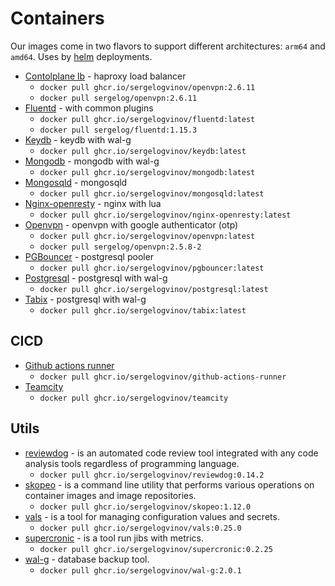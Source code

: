 # Containers

Our images come in two flavors to support different architectures: `arm64` and `amd64`.
Uses by [helm](https://github.com/sergelogvinov/helm-charts) deployments.

* [Contolplane lb](contolplane-lb) - haproxy load balancer
    * `docker pull ghcr.io/sergelogvinov/openvpn:2.6.11`
    * `docker pull sergelog/openvpn:2.6.11`
* [Fluentd](fluentd) - with common plugins
    * `docker pull ghcr.io/sergelogvinov/fluentd:latest`
    * `docker pull sergelog/fluentd:1.15.3`
* [Keydb](keydb) - keydb with wal-g
    * `docker pull ghcr.io/sergelogvinov/keydb:latest`
* [Mongodb](mongodb) - mongodb with wal-g
    * `docker pull ghcr.io/sergelogvinov/mongodb:latest`
* [Mongosqld](mongosqld) - mongosqld
    * `docker pull ghcr.io/sergelogvinov/mongosqld:latest`
* [Nginx-openresty](nginx-openresty) - nginx with lua
    * `docker pull ghcr.io/sergelogvinov/nginx-openresty:latest`
* [Openvpn](openvpn) - openvpn with google authenticator (otp)
    * `docker pull ghcr.io/sergelogvinov/openvpn:latest`
    * `docker pull sergelog/openvpn:2.5.8-2`
* [PGBouncer](pgbouncer) - postgresql pooler
    * `docker pull ghcr.io/sergelogvinov/pgbouncer:latest`
* [Postgresql](postgresql) - postgresql with wal-g
    * `docker pull ghcr.io/sergelogvinov/postgresql:latest`
* [Tabix](tabix) - postgresql with wal-g
    * `docker pull ghcr.io/sergelogvinov/tabix:latest`

## CICD

* [Github actions runner](github-actions-runner)
    * `docker pull ghcr.io/sergelogvinov/github-actions-runner`
* [Teamcity](teamcity)
    * `docker pull ghcr.io/sergelogvinov/teamcity`

## Utils

* [reviewdog](reviewdog) - is an automated code review tool integrated with any code analysis tools regardless of programming language.
    * `docker pull ghcr.io/sergelogvinov/reviewdog:0.14.2`
* [skopeo](skopeo) - is a command line utility that performs various operations on container images and image repositories.
    * `docker pull ghcr.io/sergelogvinov/skopeo:1.12.0`
* [vals](vals) - is a tool for managing configuration values and secrets.
    * `docker pull ghcr.io/sergelogvinov/vals:0.25.0`
* [supercronic](supercronic) - is a tool run jibs with metrics.
    * `docker pull ghcr.io/sergelogvinov/supercronic:0.2.25`
* [wal-g](wal-g) - database backup tool.
    * `docker pull ghcr.io/sergelogvinov/wal-g:2.0.1`
